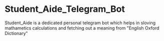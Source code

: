 # Student_Aide_Telegram_Bot
Student_Aide is a dedicated personal telegram bot which helps in sloving mathametics calculations  and fetching out a meaning from "English Oxford Dictionary"
